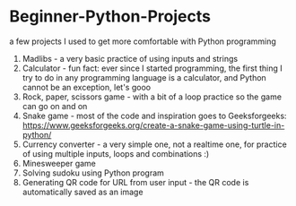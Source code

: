 # Beginner-Python-Projects
a few projects I used to get more comfortable with Python programming

1. Madlibs - a very basic practice of using inputs and strings
2. Calculator - fun fact: ever since I started programming, the first thing I try to do in any programming language is a calculator, and Python cannot be an exception, let's gooo
3. Rock, paper, scissors game - with a bit of a loop practice so the game can go on and on
4. Snake game - most of the code and inspiration goes to Geeksforgeeks: https://www.geeksforgeeks.org/create-a-snake-game-using-turtle-in-python/
5. Currency converter - a very simple one, not a realtime one, for practice of using multiple inputs, loops and combinations :)
6. Minesweeper game
7. Solving sudoku using Python program
8. Generating QR code for URL from user input - the QR code is automatically saved as an image 
